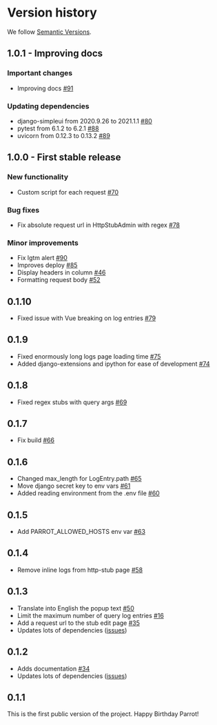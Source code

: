 # Version history
We follow [Semantic Versions](https://semver.org/).

## 1.0.1 - Improving docs

### Important changes
- Improving docs [#91](https://github.com/Uma-Tech/parrot/pull/91)

### Updating dependencies
- django-simpleui from 2020.9.26 to 2021.1.1 [#80](https://github.com/Uma-Tech/parrot/pull/80)
- pytest from 6.1.2 to 6.2.1 [#88](https://github.com/Uma-Tech/parrot/pull/88)
- uvicorn from 0.12.3 to 0.13.2 [#89](https://github.com/Uma-Tech/parrot/pull/89)

## 1.0.0 - First stable release
### New functionality
- Custom script for each request [#70](https://github.com/Uma-Tech/parrot/pull/70)

### Bug fixes
- Fix absolute request url in HttpStubAdmin with regex [#78](https://github.com/Uma-Tech/parrot/pull/78)

### Minor improvements
- Fix lgtm alert [#90](https://github.com/Uma-Tech/parrot/pull/90)
- Improves deploy [#85](https://github.com/Uma-Tech/parrot/pull/85)
- Display headers in column [#46](https://github.com/Uma-Tech/parrot/pull/46)
- Formatting request body [#52](https://github.com/Uma-Tech/parrot/pull/52)

## 0.1.10
- Fixed issue with Vue breaking on log entries [#79](https://github.com/Uma-Tech/parrot/pull/79)

## 0.1.9
- Fixed enormously long logs page loading time [#75](https://github.com/Uma-Tech/parrot/pull/75)
- Added django-extensions and ipython for ease of development [#74](https://github.com/Uma-Tech/parrot/pull/74)

## 0.1.8
- Fixed regex stubs with query args [#69](https://github.com/Uma-Tech/parrot/pull/69)

## 0.1.7
- Fix build [#66](https://github.com/Uma-Tech/parrot/pull/66)

## 0.1.6
- Changed max_length for LogEntry.path [#65](https://github.com/Uma-Tech/parrot/pull/65)
- Move django secret key to env vars [#61](https://github.com/Uma-Tech/parrot/pull/61)
- Added reading environment from the .env file [#60](https://github.com/Uma-Tech/parrot/pull/60)

## 0.1.5
- Add PARROT_ALLOWED_HOSTS env var [#63](https://github.com/Uma-Tech/parrot/pull/63)

## 0.1.4
- Remove inline logs from http-stub page [#58](https://github.com/Uma-Tech/parrot/pull/58)

## 0.1.3
- Translate into English the popup text [#50](https://github.com/Uma-Tech/parrot/pull/50)
- Limit the maximum number of query log entries [#16](https://github.com/Uma-Tech/parrot/pull/16)
- Add a request url to the stub edit page [#35](https://github.com/Uma-Tech/parrot/pull/35)
- Updates lots of dependencies ([issues](https://github.com/Uma-Tech/parrot/issues?q=milestone%3A0.1.3+label%3Adependencies))

## 0.1.2
- Adds documentation [#34](https://github.com/Uma-Tech/parrot/pull/34)
- Updates lots of dependencies ([issues](https://github.com/Uma-Tech/parrot/issues?q=milestone%3A0.1.2+label%3Adependencies))

## 0.1.1
This is the first public version of the project. Happy Birthday Parrot!
